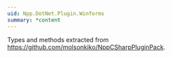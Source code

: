 ```yaml
---
uid: Npp.DotNet.Plugin.Winforms
summary: *content
---
```


Types and methods extracted from <https://github.com/molsonkiko/NppCSharpPluginPack>.

